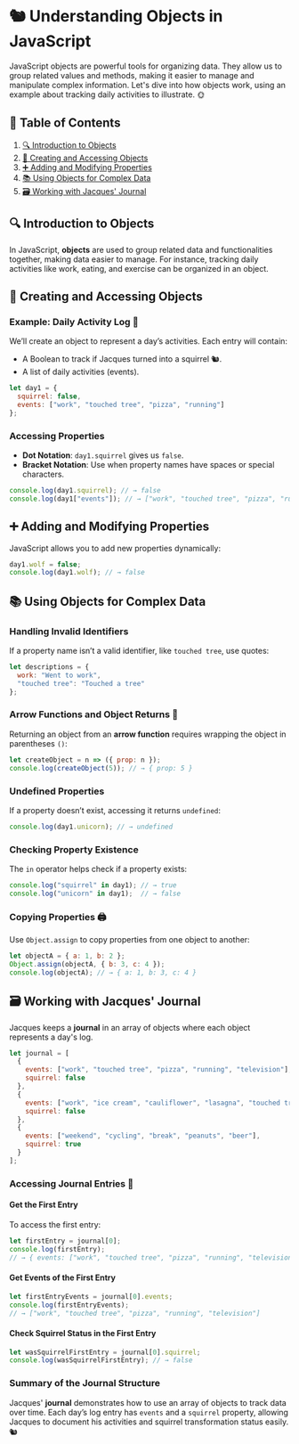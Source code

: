 # 🐿️ Understanding Objects in JavaScript

JavaScript objects are powerful tools for organizing data. They allow us to group related values and methods, making it easier to manage and manipulate complex information. Let's dive into how objects work, using an example about tracking daily activities to illustrate. 🌞

## 📖 Table of Contents

1. [🔍 Introduction to Objects](#-introduction-to-objects)
2. [📝 Creating and Accessing Objects](#-creating-and-accessing-objects)
3. [➕ Adding and Modifying Properties](#-adding-and-modifying-properties)
4. [📚 Using Objects for Complex Data](#-using-objects-for-complex-data)
5. [🗃️ Working with Jacques' Journal](#️-working-with-jacques-journal)

## 🔍 Introduction to Objects

In JavaScript, **objects** are used to group related data and functionalities together, making data easier to manage. For instance, tracking daily activities like work, eating, and exercise can be organized in an object.

## 📝 Creating and Accessing Objects

### Example: Daily Activity Log 📅

We’ll create an object to represent a day’s activities. Each entry will contain:
- A Boolean to track if Jacques turned into a squirrel 🐿️.
- A list of daily activities (events).

```javascript
let day1 = {
  squirrel: false,
  events: ["work", "touched tree", "pizza", "running"]
};
```

### Accessing Properties

- **Dot Notation**: `day1.squirrel` gives us `false`.
- **Bracket Notation**: Use when property names have spaces or special characters.

```javascript
console.log(day1.squirrel); // → false
console.log(day1["events"]); // → ["work", "touched tree", "pizza", "running"]
```

## ➕ Adding and Modifying Properties

JavaScript allows you to add new properties dynamically:

```javascript
day1.wolf = false;
console.log(day1.wolf); // → false
```

## 📚 Using Objects for Complex Data

### Handling Invalid Identifiers

If a property name isn’t a valid identifier, like `touched tree`, use quotes:

```javascript
let descriptions = {
  work: "Went to work",
  "touched tree": "Touched a tree"
};
```

### Arrow Functions and Object Returns 🏹

Returning an object from an **arrow function** requires wrapping the object in parentheses `()`:

```javascript
let createObject = n => ({ prop: n });
console.log(createObject(5)); // → { prop: 5 }
```

### Undefined Properties

If a property doesn’t exist, accessing it returns `undefined`:

```javascript
console.log(day1.unicorn); // → undefined
```

### Checking Property Existence

The `in` operator helps check if a property exists:

```javascript
console.log("squirrel" in day1); // → true
console.log("unicorn" in day1);  // → false
```

### Copying Properties 🖨️

Use `Object.assign` to copy properties from one object to another:

```javascript
let objectA = { a: 1, b: 2 };
Object.assign(objectA, { b: 3, c: 4 });
console.log(objectA); // → { a: 1, b: 3, c: 4 }
```

## 🗃️ Working with Jacques' Journal

Jacques keeps a **journal** in an array of objects where each object represents a day's log.

```javascript
let journal = [
  {
    events: ["work", "touched tree", "pizza", "running", "television"],
    squirrel: false
  },
  {
    events: ["work", "ice cream", "cauliflower", "lasagna", "touched tree", "brushed teeth"],
    squirrel: false
  },
  {
    events: ["weekend", "cycling", "break", "peanuts", "beer"],
    squirrel: true
  }
];
```

### Accessing Journal Entries 📖

#### Get the First Entry

To access the first entry:

```javascript
let firstEntry = journal[0];
console.log(firstEntry);
// → { events: ["work", "touched tree", "pizza", "running", "television"], squirrel: false }
```

#### Get Events of the First Entry

```javascript
let firstEntryEvents = journal[0].events;
console.log(firstEntryEvents);
// → ["work", "touched tree", "pizza", "running", "television"]
```

#### Check Squirrel Status in the First Entry

```javascript
let wasSquirrelFirstEntry = journal[0].squirrel;
console.log(wasSquirrelFirstEntry); // → false
```

### Summary of the Journal Structure

Jacques' **journal** demonstrates how to use an array of objects to track data over time. Each day’s log entry has `events` and a `squirrel` property, allowing Jacques to document his activities and squirrel transformation status easily. 🐿️